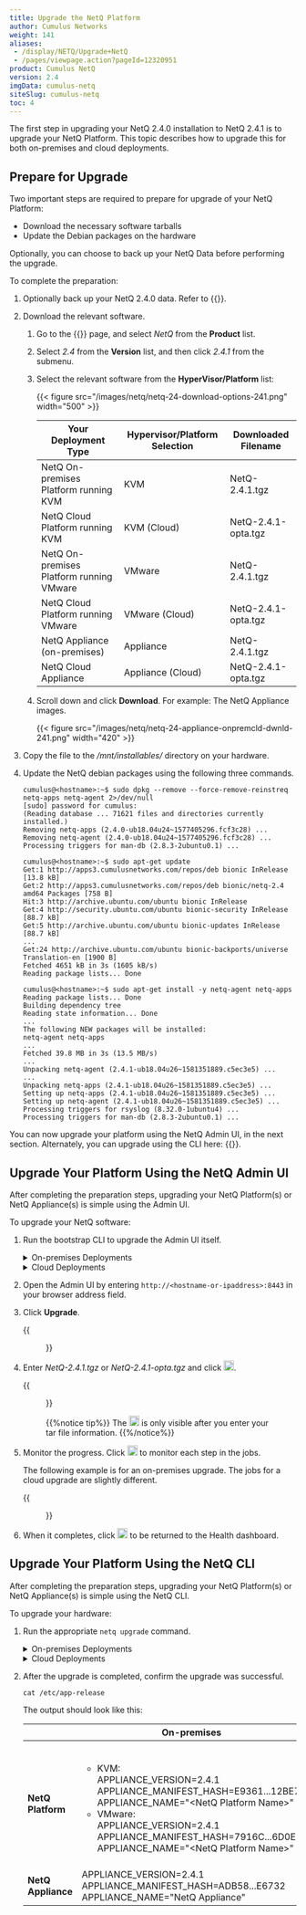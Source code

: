 ```yaml
---
title: Upgrade the NetQ Platform
author: Cumulus Networks
weight: 141
aliases:
 - /display/NETQ/Upgrade+NetQ
 - /pages/viewpage.action?pageId=12320951
product: Cumulus NetQ
version: 2.4
imgData: cumulus-netq
siteSlug: cumulus-netq
toc: 4
---
```

The first step in upgrading your NetQ 2.4.0 installation to NetQ 2.4.1 is to upgrade your NetQ Platform. This topic describes how to upgrade this for both on-premises and cloud deployments.

## Prepare for Upgrade

Two important steps are required to prepare for upgrade of your NetQ Platform:

- Download the necessary software tarballs
- Update the Debian packages on the hardware

Optionally, you can choose to back up your NetQ Data before performing the upgrade.

To complete the preparation:

1. Optionally back up your NetQ 2.4.0 data. Refer to {{<link title="Back Up Your NetQ Data">}}.

2. Download the relevant software.

    1. Go to the {{<exlink url="https://cumulusnetworks.com/downloads/" text="Cumulus Downloads">}} page, and select *NetQ* from the **Product** list.

    2. Select *2.4* from the **Version** list, and then click
        *2.4.1* from the submenu.

    3. Select the relevant software from the **HyperVisor/Platform** list:

        {{< figure src="/images/netq/netq-24-download-options-241.png" width="500" >}}
         
        | Your Deployment Type | Hypervisor/Platform Selection | Downloaded Filename |
        | ---- | ---- | ---- |
        | NetQ On-premises Platform running KVM | KVM | NetQ-2.4.1.tgz |
        | NetQ Cloud Platform running KVM | KVM (Cloud) | NetQ-2.4.1-opta.tgz |
        | NetQ On-premises Platform running VMware | VMware | NetQ-2.4.1.tgz |
        | NetQ Cloud Platform running VMware | VMware (Cloud) | NetQ-2.4.1-opta.tgz |
        | NetQ Appliance (on-premises) | Appliance | NetQ-2.4.1.tgz |
        | NetQ Cloud Appliance | Appliance (Cloud) | NetQ-2.4.1-opta.tgz |

    4. Scroll down and click **Download**. For example: The NetQ Appliance images.

        {{< figure src="/images/netq/netq-24-appliance-onpremcld-dwnld-241.png" width="420" >}}

3. Copy the file to the */mnt/installables/* directory on your hardware.

4. Update the NetQ debian packages using the following three commands.

    ```
    cumulus@<hostname>:~$ sudo dpkg --remove --force-remove-reinstreq netq-apps netq-agent 2>/dev/null
    [sudo] password for cumulus:
    (Reading database ... 71621 files and directories currently installed.)
    Removing netq-apps (2.4.0-ub18.04u24~1577405296.fcf3c28) ...
    Removing netq-agent (2.4.0-ub18.04u24~1577405296.fcf3c28) ...
    Processing triggers for man-db (2.8.3-2ubuntu0.1) ...
    ```

    ```
    cumulus@<hostname>:~$ sudo apt-get update
    Get:1 http://apps3.cumulusnetworks.com/repos/deb bionic InRelease [13.8 kB]
    Get:2 http://apps3.cumulusnetworks.com/repos/deb bionic/netq-2.4 amd64 Packages [758 B]
    Hit:3 http://archive.ubuntu.com/ubuntu bionic InRelease
    Get:4 http://security.ubuntu.com/ubuntu bionic-security InRelease [88.7 kB]
    Get:5 http://archive.ubuntu.com/ubuntu bionic-updates InRelease [88.7 kB]
    ...
    Get:24 http://archive.ubuntu.com/ubuntu bionic-backports/universe Translation-en [1900 B]
    Fetched 4651 kB in 3s (1605 kB/s)
    Reading package lists... Done
    ```

    ```
    cumulus@<hostname>:~$ sudo apt-get install -y netq-agent netq-apps
    Reading package lists... Done
    Building dependency tree
    Reading state information... Done
    ...
    The following NEW packages will be installed:
    netq-agent netq-apps
    ...
    Fetched 39.8 MB in 3s (13.5 MB/s)
    ...
    Unpacking netq-agent (2.4.1-ub18.04u26~1581351889.c5ec3e5) ...
    ...
    Unpacking netq-apps (2.4.1-ub18.04u26~1581351889.c5ec3e5) ...
    Setting up netq-apps (2.4.1-ub18.04u26~1581351889.c5ec3e5) ...
    Setting up netq-agent (2.4.1-ub18.04u26~1581351889.c5ec3e5) ...
    Processing triggers for rsyslog (8.32.0-1ubuntu4) ...
    Processing triggers for man-db (2.8.3-2ubuntu0.1) ...
    ```

You can now upgrade your platform using the NetQ Admin UI, in the next section. Alternately, you can upgrade using the CLI here: {{<link title="#Upgrade Your Platform Using the NetQ CLI">}}.

## Upgrade Your Platform Using the NetQ Admin UI

After completing the preparation steps, upgrading your NetQ Platform(s) or NetQ Appliance(s) is simple using the Admin UI.

To upgrade your NetQ software:

1. Run the bootstrap CLI to upgrade the Admin UI itself.

    <details><summary>On-premises Deployments</summary>

    ```
    cumulus@<hostname>:~$ netq bootstrap master upgrade /mnt/installables/NetQ-2.4.1.tgz
    2020-02-28 15:39:37.016710: master-node-installer: Extracting tarball /mnt/installables/NetQ-2.4.1.tgz
    2020-02-28 15:44:48.188658: master-node-installer: Upgrading NetQ Admin container
    2020-02-28 15:47:35.667579: master-node-installer: Removing old images
    -----------------------------------------------
    Successfully bootstrap-upgraded the master node
    ```

    </details>
    <details><summary>Cloud Deployments</summary>

    ```
    netq bootstrap master upgrade /mnt/installables/NetQ-2.4.1-opta.tgz
    ```
    </details>

2. Open the Admin UI by entering `http://<hostname-or-ipaddress>:8443` in your browser address field.

3. Click **Upgrade**.

    {{<figure src="/images/netq/adminui-upgrade-begin-241.png" width="700">}}

4. Enter *NetQ-2.4.1.tgz* or *NetQ-2.4.1-opta.tgz* and click <img src="https://icons.cumulusnetworks.com/01-Interface-Essential/50-Navigate/navigation-right-circle-1_1.svg" height="18" width="18"/>.

    {{<figure src="/images/netq/adminui-upgrade-enter-tar-241.png" width="700">}}

    {{%notice tip%}}
The <img src="https://icons.cumulusnetworks.com/01-Interface-Essential/50-Navigate/navigation-right-circle-1_1.svg" height="18" width="18"/> is only visible after you enter your tar file information.
    {{%/notice%}}

5. Monitor the progress. Click <img src="https://icons.cumulusnetworks.com/52-Arrows-Diagrams/01-Arrows/arrow-circle-down.svg" height="18" width="18"/> to monitor each step in the jobs.

    The following example is for an on-premises upgrade. The jobs for a cloud upgrade are slightly different.

    {{<figure src="/images/netq/adminui-upgrade-progress-241.png" width="700">}}

5. When it completes, click <img src="https://icons.cumulusnetworks.com/01-Interface-Essential/50-Navigate/navigation-right-circle-1_1.svg" height="18" width="18"/> to be returned to the Health dashboard.

## Upgrade Your Platform Using the NetQ CLI

After completing the preparation steps, upgrading your NetQ Platform(s) or NetQ Appliance(s) is simple using the NetQ CLI.

To upgrade your hardware:

1. Run the appropriate `netq upgrade` command.

    <details><summary>On-premises Deployments</summary>

    ```
    netq upgrade bundle /mnt/installables/NetQ-2.4.1.tgz
    ```

    </details>
    <details><summary>Cloud Deployments</summary>

    ```
    netq upgrade bundle /mnt/installables/NetQ-2.4.1-opta.tgz
    ```

    </details>

2. After the upgrade is completed, confirm the upgrade was successful.

    ```
    cat /etc/app-release
    ```

    The output should look like this:

    |  | On-premises | Cloud |
    | ---- | ---- | ---- |
    | <strong>NetQ Platform</strong> | <ul><li>KVM:<br>APPLIANCE_VERSION=2.4.1<br>APPLIANCE_MANIFEST_HASH=E9361...12BE7<br>APPLIANCE_NAME="&lt;NetQ Platform Name&gt;"</li><li>VMware:<br>APPLIANCE_VERSION=2.4.1<br>APPLIANCE_MANIFEST_HASH=7916C...6D0EF<br>APPLIANCE_NAME="&lt;NetQ Platform Name&gt;"</li></ul> | <ul><li>KVM: <br> APPLIANCE_VERSION=2.4.1<br>APPLIANCE_MANIFEST_HASH=383E9...F4371<br>APPLIANCE_NAME="&lt;NetQ Cloud Platform Name&gt;"</li><li>VMware: <br> APPLIANCE_VERSION=2.4.1<br>APPLIANCE_MANIFEST_HASH=E6176...A3EA1<br>APPLIANCE_NAME="&lt;NetQ Cloud Platform Name&gt;"</li></ul> |
    | <strong>NetQ Appliance</strong> | APPLIANCE_VERSION=2.4.1<br>APPLIANCE_MANIFEST_HASH=ADB58...E6732<br>APPLIANCE_NAME="NetQ Appliance" | APPLIANCE_VERSION=2.4.1<br>APPLIANCE_MANIFEST_HASH=4F50D...57FE1<br>APPLIANCE_NAME="NetQ Cloud Appliance" |
